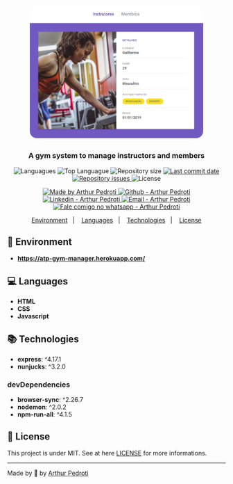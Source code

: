 <h1 align="center">
    <img alt="Gym Manager" src="./public/assets/readme-logo.PNG"  width="400px" style="border-radius:16px;"/>
</h1>

<h3 align="center" >
  A gym system to manage instructors and members
</h3>

<p align="center">
  <img alt="Languagues" src="https://img.shields.io/github/languages/count/ArthurPedroti/foodfy">
  <img alt="Top Languague" src="https://img.shields.io/github/languages/top/ArthurPedroti/foodfy">
  <img alt="Repository size" src="https://img.shields.io/github/repo-size/ArthurPedroti/foodfy">
  <a href="https://github.com/ArthurPedroti/foodfy/commits/master">
    <img alt="Last commit date" src="https://img.shields.io/github/last-commit/ArthurPedroti/foodfy">
  </a>
   <a href="https://github.com/ArthurPedroti/foodfy/issues">
    <img alt="Repository issues" src="https://img.shields.io/github/issues/ArthurPedroti/foodfy">
  </a>
  <img alt="License" src="https://img.shields.io/github/license/ArthurPedroti/foodfy">
</p>
<p align="center">

  <a href="https://github.com/ArthurPedroti" target="_blank">
    <img alt="Made by Arthur Pedroti" src="https://img.shields.io/badge/made%20by-Arthur_Pedroti-informational">
  </a>
  <a href="https://github.com/ArthurPedroti" target="_blank" >
    <img alt="Github - Arthur Pedroti" src="https://img.shields.io/badge/Github--%23F8952D?style=social&logo=github">
  </a>
  <a href="https://www.linkedin.com/in/arthurpedroti/" target="_blank" >
    <img alt="Linkedin - Arthur Pedroti" src="https://img.shields.io/badge/Linkedin--%23F8952D?style=social&logo=linkedin">
  </a>
  <a href="mailto:arthurpedroti@gmail.com" target="_blank" >
    <img alt="Email - Arthur Pedroti" src="https://img.shields.io/badge/Email--%23F8952D?style=social&logo=gmail">
  </a>
  <a href="https://api.whatsapp.com/send?phone=5519991830454"
        target="_blank" >
    <img alt="Fale comigo no whatsapp - Arthur Pedroti" src="https://img.shields.io/badge/Whatsapp--%23F8952D?style=social&logo=whatsapp">
  </a>

</p>

<p align="center">
<a href="#rocket-environment">Environment</a>&nbsp;&nbsp;&nbsp;|&nbsp;&nbsp;&nbsp;
  <a href="#computer-languages">Languages</a>&nbsp;&nbsp;&nbsp;|&nbsp;&nbsp;&nbsp;
  <a href="#books-technologies">Technologies</a>&nbsp;&nbsp;&nbsp;|&nbsp;&nbsp;&nbsp;
  <a href="#memo-license">License</a>
</p>

## :rocket: Environment

- **https://atp-gym-manager.herokuapp.com/**

## :computer: Languages

- **HTML**
- **CSS**
- **Javascript**

## :books: Technologies

* **express**: ^4.17.1
* **nunjucks**: ^3.2.0

### devDependencies
* **browser-sync**: ^2.26.7
* **nodemon**: ^2.0.2
* **npm-run-all**: ^4.1.5

## :memo: License

This project is under MIT. See at here [LICENSE](/LICENSE) for more informations.

---

Made by :blue_heart: by [Arthur Pedroti](https://github.com/ArthurPedroti)